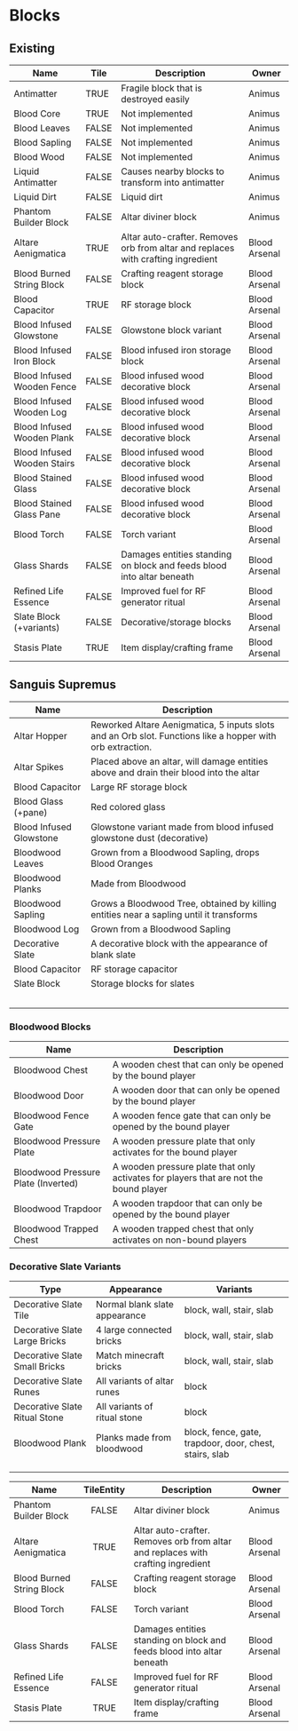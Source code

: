 # Blocks
## Existing

| Name                        | Tile  | Description                                                                      | Owner         |
|-----------------------------|-------|----------------------------------------------------------------------------------|---------------|
| Antimatter                  | TRUE  | Fragile block that is destroyed easily                                           | Animus        |
| Blood Core                  | TRUE  | Not implemented                                                                  | Animus        |
| Blood Leaves                | FALSE | Not implemented                                                                  | Animus        |
| Blood Sapling               | FALSE | Not implemented                                                                  | Animus        |
| Blood Wood                  | FALSE | Not implemented                                                                  | Animus        |
| Liquid Antimatter           | FALSE | Causes nearby blocks to transform into antimatter                                | Animus        |
| Liquid Dirt                 | FALSE | Liquid dirt                                                                      | Animus        |        
| Phantom Builder Block       | FALSE | Altar diviner block                                                              | Animus        |
| Altare Aenigmatica          | TRUE  | Altar auto-crafter. Removes orb from altar and replaces with crafting ingredient | Blood Arsenal |
| Blood Burned String Block   | FALSE | Crafting reagent storage block                                                   | Blood Arsenal |
| Blood Capacitor             | TRUE  | RF storage block                                                                 | Blood Arsenal |
| Blood Infused Glowstone     | FALSE | Glowstone block variant                                                          | Blood Arsenal |
| Blood Infused Iron Block    | FALSE | Blood infused iron storage block                                                 | Blood Arsenal |
| Blood Infused Wooden Fence  | FALSE | Blood infused wood decorative block                                              | Blood Arsenal |
| Blood Infused Wooden Log    | FALSE | Blood infused wood decorative block                                              | Blood Arsenal |
| Blood Infused Wooden Plank  | FALSE | Blood infused wood decorative block                                              | Blood Arsenal |
| Blood Infused Wooden Stairs | FALSE | Blood infused wood decorative block                                              | Blood Arsenal |
| Blood Stained Glass         | FALSE | Blood infused wood decorative block                                              | Blood Arsenal |
| Blood Stained Glass Pane    | FALSE | Blood infused wood decorative block                                              | Blood Arsenal |
| Blood Torch                 | FALSE | Torch variant                                                                    | Blood Arsenal |
| Glass Shards                | FALSE | Damages entities standing on block and feeds blood into altar beneath            | Blood Arsenal |
| Refined Life Essence        | FALSE | Improved fuel for RF generator ritual                                            | Blood Arsenal |
| Slate Block (+variants)     | FALSE | Decorative/storage blocks                                                        | Blood Arsenal |
| Stasis Plate                | TRUE  | Item display/crafting frame                                                      | Blood Arsenal |


## Sanguis Supremus

| Name                    | Description                                                                                               |
|-------------------------|-----------------------------------------------------------------------------------------------------------|
| Altar Hopper            | Reworked Altare Aenigmatica, 5 inputs slots and an Orb slot. Functions like a hopper with orb extraction. |
| Altar Spikes            | Placed above an altar, will damage entities above and drain their blood into the altar                    |
| Blood Capacitor         | Large RF storage block                                                                                    |
| Blood Glass (+pane)     | Red colored glass                                                                                         |
| Blood Infused Glowstone | Glowstone variant made from blood infused glowstone dust (decorative)                                     |
| Bloodwood Leaves        | Grown from a Bloodwood Sapling, drops Blood Oranges                                                       |
| Bloodwood Planks        | Made from Bloodwood                                                                                       |
| Bloodwood Sapling       | Grows a Bloodwood Tree, obtained by killing entities near a sapling until it transforms                   |
| Bloodwood Log           | Grown from a Bloodwood Sapling                                                                            |
| Decorative Slate        | A decorative block with the appearance of blank slate                                                     |
| Blood Capacitor         | RF storage capacitor                                                                                      |
| Slate Block             | Storage blocks for slates                                                                                 |
|                         |                                                                                                           |
|                         |                                                                                                           |
|                         |                                                                                                           |
|                         |                                                                                                           |
|                         |                                                                                                           |


### Bloodwood Blocks
| Name                                | Description                                                                           |
|-------------------------------------|---------------------------------------------------------------------------------------|
| Bloodwood Chest                     | A wooden chest that can only be opened by the bound player                            |
| Bloodwood Door                      | A wooden door that can only be opened by the bound player                             |
| Bloodwood Fence Gate                | A wooden fence gate that can only be opened by the bound player                       |
| Bloodwood Pressure Plate            | A wooden pressure plate that only activates for the bound player                      |
| Bloodwood Pressure Plate (Inverted) | A wooden pressure plate that only activates for players that are not the bound player |
| Bloodwood Trapdoor                  | A wooden trapdoor that can only be opened by the bound player                         |
| Bloodwood Trapped Chest             | A wooden trapped chest that only activates on non-bound players                       |


### Decorative Slate Variants

| Type                          | Appearance                    | Variants                                                |
|-------------------------------|-------------------------------|---------------------------------------------------------|
| Decorative Slate Tile         | Normal blank slate appearance | block, wall, stair, slab                                |
| Decorative Slate Large Bricks | 4 large connected bricks      | block, wall, stair, slab                                |
| Decorative Slate Small Bricks | Match minecraft bricks        | block, wall, stair, slab                                |
| Decorative Slate Runes        | All variants of altar runes   | block                                                   |
| Decorative Slate Ritual Stone | All variants of ritual stone  | block                                                   |
| Bloodwood Plank               | Planks made from bloodwood    | block, fence, gate, trapdoor, door, chest, stairs, slab |
|                               |                               |                                                         |
|                               |                               |                                                         |
|                               |                               |                                                         |



| Name                      | TileEntity | Description                                                                      | Owner         |
|---------------------------|:----------:|----------------------------------------------------------------------------------|---------------|
| Phantom Builder Block     |   FALSE    | Altar diviner block                                                              | Animus        |
| Altare Aenigmatica        |    TRUE    | Altar auto-crafter. Removes orb from altar and replaces with crafting ingredient | Blood Arsenal |
| Blood Burned String Block |   FALSE    | Crafting reagent storage block                                                   | Blood Arsenal |
| Blood Torch               |   FALSE    | Torch variant                                                                    | Blood Arsenal |
| Glass Shards              |   FALSE    | Damages entities standing on block and feeds blood into altar beneath            | Blood Arsenal |
| Refined Life Essence      |   FALSE    | Improved fuel for RF generator ritual                                            | Blood Arsenal |
| Stasis Plate              |    TRUE    | Item display/crafting frame                                                      | Blood Arsenal |
